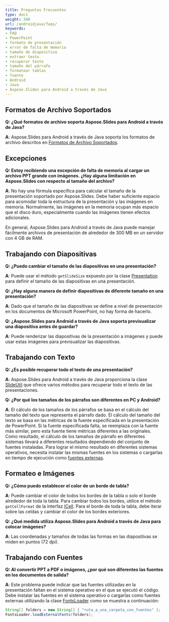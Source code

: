 ```yaml
---
title: Preguntas Frecuentes
type: docs
weight: 340
url: /androidjava/faqs/
keywords:
- FAQ
- PowerPoint
- formato de presentación
- error de falta de memoria
- tamaño de diapositiva
- extraer texto
- recuperar texto
- tamaño del párrafo
- formatear tablas
- fuente
- Android
- Java
- Aspose.Slides para Android a través de Java
---
```


## **Formatos de Archivo Soportados**

**Q: ¿Qué formatos de archivo soporta Aspose.Slides para Android a través de Java?**

**A**: Aspose.Slides para Android a través de Java soporta los formatos de archivo descritos en [Formatos de Archivo Soportados](/slides/androidjava/supported-file-formats/).

## **Excepciones**

**Q: Estoy recibiendo una excepción de falta de memoria al cargar un archivo PPT grande con imágenes. ¿Hay alguna limitación en Aspose.Slides con respecto al tamaño del archivo?**

**A**: No hay una fórmula específica para calcular el tamaño de la presentación soportado por Aspose.Slides. Debe haber suficiente espacio para acomodar toda la estructura de la presentación y las imágenes en memoria. Normalmente, las imágenes en la memoria ocupan más espacio que el disco duro, especialmente cuando las imágenes tienen efectos adicionales.

En general, Aspose.Slides para Android a través de Java puede manejar fácilmente archivos de presentación de alrededor de 300 MB en un servidor con 4 GB de RAM.

## **Trabajando con Diapositivas**

**Q: ¿Puedo cambiar el tamaño de las diapositivas en una presentación?**

**A**: Puede usar el método `getSlideSize` expuesto por la clase [Presentation](https://reference.aspose.com/slides/androidjava/com.aspose.slides/presentation/) para definir el tamaño de las diapositivas en una presentación.

**Q: ¿Hay alguna manera de definir diapositivas de diferente tamaño en una presentación?**

**A**: Dado que el tamaño de las diapositivas se define a nivel de presentación en los documentos de Microsoft PowerPoint, no hay forma de hacerlo.

**Q: ¿Aspose.Slides para Android a través de Java soporta previsualizar una diapositiva antes de guardar?**

**A**: Puede renderizar las diapositivas de la presentación a imágenes y puede usar estas imágenes para previsualizar las diapositivas.

## **Trabajando con Texto**

**Q: ¿Es posible recuperar todo el texto de una presentación?**

**A**: Aspose.Slides para Android a través de Java proporciona la clase [SlideUtil](https://reference.aspose.com/slides/androidjava/com.aspose.slides/slideutil/) que ofrece varios métodos para recuperar todo el texto de las presentaciones.

**Q: ¿Por qué los tamaños de los párrafos son diferentes en PC y Android?**

**A**: El cálculo de los tamaños de los párrafos se basa en el cálculo del tamaño del texto que representa el párrafo dado. El cálculo del tamaño del texto se basa en las métricas de la fuente especificada en la presentación de PowerPoint. Si la fuente especificada falta, se reemplaza con la fuente más similar, pero esta fuente tiene métricas diferentes a las originales. Como resultado, el cálculo de los tamaños de párrafo en diferentes sistemas llevará a diferentes resultados dependiendo del conjunto de fuentes instaladas. Para lograr el mismo resultado en diferentes sistemas operativos, necesita instalar las mismas fuentes en los sistemas o cargarlas en tiempo de ejecución como [fuentes externas](/slides/androidjava/custom-font/).

## **Formateo e Imágenes**

**Q: ¿Cómo puedo establecer el color de un borde de tabla?**

**A**: Puede cambiar el color de todos los bordes de la tabla o solo el borde alrededor de toda la tabla. Para cambiar todos los bordes, utilice el método `getCellFormat` de la interfaz [ICell](https://reference.aspose.com/slides/androidjava/com.aspose.slides/icell/). Para el borde de toda la tabla, debe iterar sobre las celdas y cambiar el color de los bordes exteriores.

**Q: ¿Qué medida utiliza Aspose.Slides para Android a través de Java para colocar imágenes?**

**A**: Las coordenadas y tamaños de todas las formas en las diapositivas se miden en puntos (72 dpi).

## **Trabajando con Fuentes**

**Q: Al convertir PPT a PDF o imágenes, ¿por qué son diferentes las fuentes en los documentos de salida?**

**A**: Este problema puede indicar que las fuentes utilizadas en la presentación faltan en el sistema operativo en el que se ejecutó el código. Debe instalar las fuentes en el sistema operativo o cargarlas como fuentes externas utilizando la clase [FontsLoader](https://reference.aspose.com/slides/androidjava/com.aspose.slides/fontsloader/) como se muestra a continuación:
```java
String[] folders = new String[] { "ruta_a_una_carpeta_con_fuentes" };
FontsLoader.loadExternalFonts(folders);
```